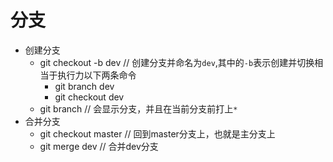 # 分支
  - 创建分支
    - git checkout -b dev // 创建分支并命名为`dev`,其中的`-b`表示创建并切换相当于执行力以下两条命令
      - git branch dev
      - git checkout dev
    - git branch // 会显示分支，并且在当前分支前打上`*`
  - 合并分支
    - git checkout master // 回到master分支上，也就是主分支上
    - git merge dev // 合并dev分支